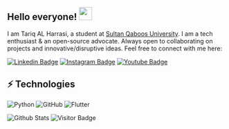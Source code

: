 ## Hello everyone! <img src="https://raw.githubusercontent.com/aemmadi/aemmadi/master/wave.gif" width="30">

I am Tariq AL Harrasi, a student at [Sultan Qaboos University](https://www.squ.edu.om/). I am a tech enthusiast & an open-source advocate. Always open to collaborating on projects and innovative/disruptive ideas. Feel free to connect with me here:

[![Linkedin Badge](https://img.shields.io/badge/-tariq_alharrasi-blue?style=flat-square&logo=Linkedin&logoColor=white&link=https://www.linkedin.com/in/tariq-alharrasi/)](https://www.linkedin.com/in/tariq-alharrasi/)
[![Instagram Badge](https://img.shields.io/badge/-tariq_alharrasi-purple?style=flat-square&logo=instagram&logoColor=white&link=https://instagram.com/tariq_alharrasi/)](https://www.instagram.com/tariq_alharrasi/)
[![Youtube Badge](https://img.shields.io/badge/-tariq_alharrasi-darkred?style=flat-square&logo=youtube&logoColor=white&link=https://www.youtube.com/channel/UCPLukRgWaEnnPwYvZjaVblg)]([https://www.youtube.com/c/koolkanna](https://www.youtube.com/channel/UCPLukRgWaEnnPwYvZjaVblg))


## ⚡ Technologies
![Python](https://img.shields.io/badge/-Python-black?style=flat-square&logo=Python)
![GitHub](https://img.shields.io/badge/-GitHub-181717?style=flat-square&logo=github)
![Flutter](https://img.shields.io/badge/-Flutter-181717?style=flat-square&logo=flutter&color=02569B)


<!--
![JavaScript](https://img.shields.io/badge/-JavaScript-black?style=flat-square&logo=javascript)
![Nodejs](https://img.shields.io/badge/-Nodejs-black?style=flat-square&logo=Node.js)
![React](https://img.shields.io/badge/-React-black?style=flat-square&logo=react)
![Java](https://img.shields.io/badge/-java-E34A86?style=flat-square&logo=java)
![C++](https://img.shields.io/badge/-C++-00599C?style=flat-square&logo=c)
![HTML5](https://img.shields.io/badge/-HTML5-E34F26?style=flat-square&logo=html5&logoColor=white)
![CSS3](https://img.shields.io/badge/-CSS3-1572B6?style=flat-square&logo=css3)
![Bootstrap](https://img.shields.io/badge/-Bootstrap-563D7C?style=flat-square&logo=bootstrap)
![TypeScript](https://img.shields.io/badge/-TypeScript-007ACC?style=flat-square&logo=typescript)
![MongoDB](https://img.shields.io/badge/-MongoDB-black?style=flat-square&logo=mongodb)
![Redis](https://img.shields.io/badge/-Redis-black?style=flat-square&logo=Redis)
![ElasticSearch](https://img.shields.io/badge/-ElasticSearch-005571?style=flat-square&logo=elasticsearch)
![GraphQL](https://img.shields.io/badge/-GraphQL-E10098?style=flat-square&logo=graphql)
![Apollo GraphQL](https://img.shields.io/badge/-Apollo%20GraphQL-311C87?style=flat-square&logo=apollo-graphql)
![PostgreSQL](https://img.shields.io/badge/-PostgreSQL-336791?style=flat-square&logo=postgresql)
![MySQL](https://img.shields.io/badge/-MySQL-black?style=flat-square&logo=mysql)
![Heroku](https://img.shields.io/badge/-Heroku-430098?style=flat-square&logo=heroku)
![Docker](https://img.shields.io/badge/-Docker-black?style=flat-square&logo=docker)
![DigitalOcean](https://img.shields.io/badge/-Digital%20Ocean-darkblue?style=flat-square&logo=digitalocean)
![Amazon AWS](https://img.shields.io/badge/Amazon%20AWS-232F3E?style=flat-square&logo=amazon-aws)
![Microsoft Azure](https://img.shields.io/badge/Microsoft%20Azure-232F7E?style=flat-square&logo=microsoft-azure)
![Google Cloud](https://img.shields.io/badge/Google%20Cloud-black?style=flat-square&logo=google-cloud)
![Git](https://img.shields.io/badge/-Git-black?style=flat-square&logo=git)
![GitLab](https://img.shields.io/badge/-GitLab-FCA121?style=flat-square&logo=gitlab)
![BitBucket](https://img.shields.io/badge/-BitBucket-darkblue?style=flat-square&logo=bitbucket)
![Raspberry Pi](https://img.shields.io/badge/-Raspberry%20Pi-C51A4A?style=flat-square&logo=Raspberry-Pi)
-->
![Github Stats](https://github-readme-stats.vercel.app/api?username=0xT4riq&count_private=true&show_icons=true&include_all_commits=true)
![Visitor Badge](https://visitor-badge.laobi.icu/badge?page_id=0xT4riq.0xT4riq)
